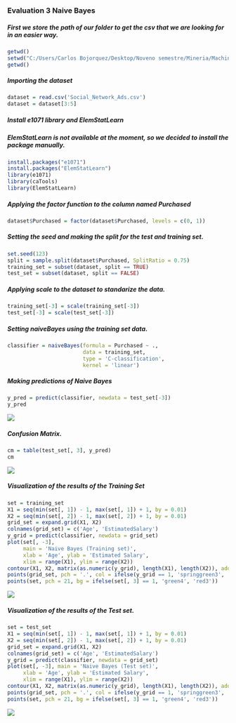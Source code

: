 ### Evaluation 3 Naive Bayes

##### First we store the path of our folder to get the csv that we are looking for in an easier way.
```r
getwd()
setwd("C:/Users/Carlos Bojorquez/Desktop/Noveno semestre/Mineria/MachineLearning/DesicionThree")
getwd()
```

##### Importing the dataset
```r
dataset = read.csv('Social_Network_Ads.csv')
dataset = dataset[3:5]
```

##### Install e1071 library and ElemStatLearn
##### ElemStatLearn is not available at the moment, so we decided to install the package manually.
```r
install.packages("e1071")
install.packages("ElemStatLearn")
library(e1071)
library(caTools)
library(ElemStatLearn)
```

##### Applying the factor function to the column named Purchased
```r
dataset$Purchased = factor(dataset$Purchased, levels = c(0, 1))
```

##### Setting the seed and making the split for the test and training set.
```r
set.seed(123)
split = sample.split(dataset$Purchased, SplitRatio = 0.75)
training_set = subset(dataset, split == TRUE)
test_set = subset(dataset, split == FALSE)
```

##### Applying scale to the dataset to standarize the data.
```r
training_set[-3] = scale(training_set[-3])
test_set[-3] = scale(test_set[-3])
```

##### Setting naiveBayes using the training set data.
```r
classifier = naiveBayes(formula = Purchased ~ .,
                        data = training_set,
                        type = 'C-classification',
                        kernel = 'linear')
```

##### Making predictions of Naive Bayes
```r
y_pred = predict(classifier, newdata = test_set[-3])
y_pred
```
![](https://lh3.googleusercontent.com/pw/ACtC-3e946GObo202ZYsqGpJlHF7aIMZHsgLxsUFLf_9G_iQGn3ObCl2tFPYw87BUNI7mdjiNM887YiaFwMDNjYX2-8gqErXk0u0YCYqZbdnd01KbzprvRHMCOnB2kgTTR-3G3W5lNBGgkZsOKgyRhqsk3yw=w1035-h87-no?authuser=1)
##### Confusion Matrix.
```r
cm = table(test_set[, 3], y_pred)
cm
```
![](https://lh3.googleusercontent.com/pw/ACtC-3dpMErQBDQ0R9SPFsLwmXvfcK8Zwik-KzpNfF3bD5U3eisIUePgQsALLUoqk3ElfH7pWPY6lMxPmdFIHrnOrmzsOWzRCG90Kkt-wnHENeYB4xoF8NRLkfXiOQ4FD1wbuzYjiQ8_x9g6R3yhTxcECXJu=w114-h113-no?authuser=1)
##### Visualization of the results of the Training Set
```r
set = training_set
X1 = seq(min(set[, 1]) - 1, max(set[, 1]) + 1, by = 0.01)
X2 = seq(min(set[, 2]) - 1, max(set[, 2]) + 1, by = 0.01)
grid_set = expand.grid(X1, X2)
colnames(grid_set) = c('Age', 'EstimatedSalary')
y_grid = predict(classifier, newdata = grid_set)
plot(set[, -3],
     main = 'Naive Bayes (Training set)',
     xlab = 'Age', ylab = 'Estimated Salary',
     xlim = range(X1), ylim = range(X2))
contour(X1, X2, matrix(as.numeric(y_grid), length(X1), length(X2)), add = TRUE)
points(grid_set, pch = '.', col = ifelse(y_grid == 1, 'springgreen3', 'tomato'))
points(set, pch = 21, bg = ifelse(set[, 3] == 1, 'green4', 'red3'))
```
![](https://lh3.googleusercontent.com/pw/ACtC-3dADTUWSFEtKowuc24PuvP_bUqB8EPxdsmZbFBp1wkPHs3XMaiApNzVmQaxrX9-um3ejWrfOO8iFo1h_eD1CfrpqMqGjwpdouMuAytmuW2s03lJx-KXlGJRwbq3tH4N2U6fzU5U-F5wvp9hdJ7j5g2M=w739-h484-no?authuser=1)
##### Visualization of the results of the Test set.
```r
set = test_set
X1 = seq(min(set[, 1]) - 1, max(set[, 1]) + 1, by = 0.01)
X2 = seq(min(set[, 2]) - 1, max(set[, 2]) + 1, by = 0.01)
grid_set = expand.grid(X1, X2)
colnames(grid_set) = c('Age', 'EstimatedSalary')
y_grid = predict(classifier, newdata = grid_set)
plot(set[, -3], main = 'Naive Bayes (Test set)',
     xlab = 'Age', ylab = 'Estimated Salary',
     xlim = range(X1), ylim = range(X2))
contour(X1, X2, matrix(as.numeric(y_grid), length(X1), length(X2)), add = TRUE)
points(grid_set, pch = '.', col = ifelse(y_grid == 1, 'springgreen3', 'tomato'))
points(set, pch = 21, bg = ifelse(set[, 3] == 1, 'green4', 'red3'))
```
![](https://lh3.googleusercontent.com/pw/ACtC-3daDUpZapcP5fQDKNFMgLPv9CJqK2itSJmQV_UCfYravGwzNnJQ6Fyyl5LB566DB7DviK93VwXnXYHjqeBLAQxcoXRQzZPAGmM-qjj8h7rAjbZO2nyP9lNs-DWwotGubxrSUP2RB-oSlEuPc3TeQlQC=w739-h484-no?authuser=1)